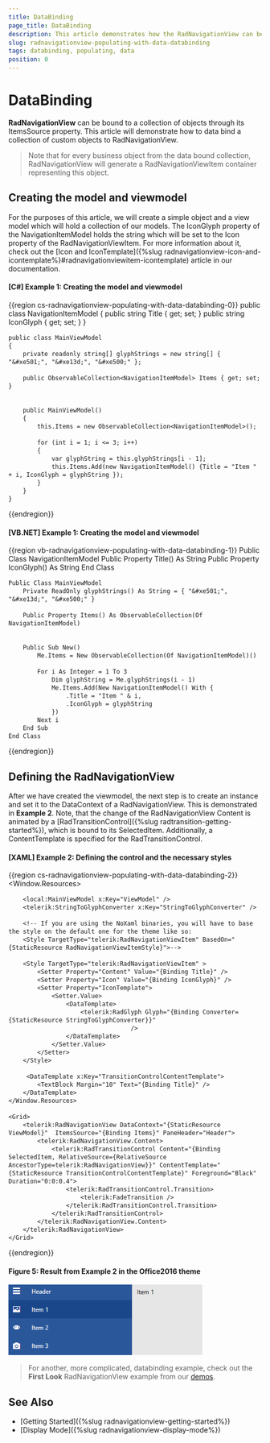 ```yaml
---
title: DataBinding
page_title: DataBinding
description: This article demonstrates how the RadNavigationView can be bound to a collection of custom objects.
slug: radnavigationview-populating-with-data-databinding
tags: databinding, populating, data
position: 0
---
```


# DataBinding

__RadNavigationView__ can be bound to a collection of objects through its ItemsSource property. This article will demonstrate how to data bind a collection of custom objects to RadNavigationView.

>Note that for every business object from the data bound collection, RadNavigationView will generate a RadNavigationViewItem container representing this object.

## Creating the model and viewmodel

For the purposes of this article, we will create a simple object and a view model which will hold a collection of our models. The IconGlyph property of the NavigationItemModel holds the string which will be set to the Icon property of the RadNavigationViewItem. For more information about it, check out the [Icon and IconTemplate]({%slug radnavigationview-icon-and-icontemplate%}#radnavigationviewitem-icontemplate) article in our documentation.

#### __[C#] Example 1: Creating the model and viewmodel__
{{region cs-radnavigationview-populating-with-data-databinding-0}}
    public class NavigationItemModel
    {
        public string Title { get; set; }
        public string IconGlyph { get; set; }
    }

    public class MainViewModel
    {
        private readonly string[] glyphStrings = new string[] { "&#xe501;", "&#xe13d;", "&#xe500;" };

        public ObservableCollection<NavigationItemModel> Items { get; set; }
       

        public MainViewModel()
        {
            this.Items = new ObservableCollection<NavigationItemModel>();

            for (int i = 1; i <= 3; i++)
            {
                var glyphString = this.glyphStrings[i - 1];
                this.Items.Add(new NavigationItemModel() {Title = "Item " + i, IconGlyph = glyphString });
            }
        }
    }
{{endregion}}

#### __[VB.NET] Example 1: Creating the model and viewmodel__
{{region vb-radnavigationview-populating-with-data-databinding-1}}
    Public Class NavigationItemModel
		Public Property Title() As String
		Public Property IconGlyph() As String
    End Class

    Public Class MainViewModel
		Private ReadOnly glyphStrings() As String = { "&#xe501;", "&#xe13d;", "&#xe500;" }

		Public Property Items() As ObservableCollection(Of NavigationItemModel)


		Public Sub New()
			Me.Items = New ObservableCollection(Of NavigationItemModel)()

			For i As Integer = 1 To 3
				Dim glyphString = Me.glyphStrings(i - 1)
				Me.Items.Add(New NavigationItemModel() With {
					.Title = "Item " & i,
					.IconGlyph = glyphString
				})
			Next i
		End Sub
    End Class
{{endregion}}


## Defining the RadNavigationView

After we have created the viewmodel, the next step is to create an instance and set it to the DataContext of a RadNavigationView. This is demonstrated in __Example 2__. Note, that the change of the RadNavigationView Content is animated by a [RadTransitionControl]({%slug radtransition-getting-started%}), which is bound to its SelectedItem. Additionally, a ContentTemplate is specified for the RadTransitionControl.

#### __[XAML] Example 2: Defining the control and the necessary styles__
{{region cs-radnavigationview-populating-with-data-databinding-2}}
    <Window.Resources>

        <local:MainViewModel x:Key="ViewModel" />
        <telerik:StringToGlyphConverter x:Key="StringToGlyphConverter" />

        <!-- If you are using the NoXaml binaries, you will have to base the style on the default one for the theme like so:
        <Style TargetType="telerik:RadNavigationViewItem" BasedOn="{StaticResource RadNavigationViewItemStyle}">-->
        
        <Style TargetType="telerik:RadNavigationViewItem" >
            <Setter Property="Content" Value="{Binding Title}" />
            <Setter Property="Icon" Value="{Binding IconGlyph}" />
            <Setter Property="IconTemplate">
                <Setter.Value>
                    <DataTemplate>
                        <telerik:RadGlyph Glyph="{Binding Converter={StaticResource StringToGlyphConverter}}"
                                      />
                    </DataTemplate>
                </Setter.Value>
            </Setter>
        </Style>

         <DataTemplate x:Key="TransitionControlContentTemplate">
            <TextBlock Margin="10" Text="{Binding Title}" />
        </DataTemplate>
    </Window.Resources>

    <Grid>
        <telerik:RadNavigationView DataContext="{StaticResource ViewModel}"  ItemsSource="{Binding Items}" PaneHeader="Header">
            <telerik:RadNavigationView.Content>
                <telerik:RadTransitionControl Content="{Binding SelectedItem, RelativeSource={RelativeSource AncestorType=telerik:RadNavigationView}}" ContentTemplate="{StaticResource TransitionControlContentTemplate}" Foreground="Black" Duration="0:0:0.4">
                    <telerik:RadTransitionControl.Transition>
                        <telerik:FadeTransition />
                    </telerik:RadTransitionControl.Transition> 
                </telerik:RadTransitionControl>
            </telerik:RadNavigationView.Content>
        </telerik:RadNavigationView>
    </Grid>
{{endregion}}

#### __Figure 5: Result from Example 2 in the Office2016 theme__
![DataBound RadNavigationView](images/RadNavigationView_DataBinding.gif)

>For another, more complicated, databinding example, check out the __First Look__ RadNavigationView example from our [demos](https://demos.telerik.com/wpf/).

## See Also 

* [Getting Started]({%slug radnavigationview-getting-started%})
* [Display Mode]({%slug radnavigationview-display-mode%})